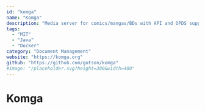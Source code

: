 ```yaml
---
id: "komga"
name: "Komga"
description: "Media server for comics/mangas/BDs with API and OPDS support, a modern web interface for exploring your libraries, as well as a web reader."
tags:
  - "MIT"
  - "Java"
  - "Docker"
category: "Document Management"
website: "https://komga.org"
github: "https://github.com/gotson/komga"
#image: "/placeholder.svg?height=300&width=400"
---
```


# Komga
